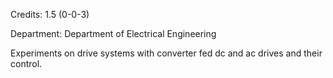 Credits: 1.5 (0-0-3)

Department: Department of Electrical Engineering

Experiments on drive systems with converter fed dc and ac drives and their control.
